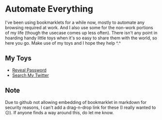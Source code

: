 # Automate Everything

I've been using bookmarklets for a while now, mostly to automate any browsing required at work. And I also use some for the non-work portions of my life (though the usecase comes up less often). There isn't any point in hoarding handy little toys when it's so easy to share them with the world, so here you go. Make use of my toys and I hope they help \^.^

## My Toys
- [Reveal Password](https://github.com/ScionOfBytes/bookmarklets/tree/master/searchMyTweetsForPrevPostedContent)
- [Search My Twitter](https://github.com/ScionOfBytes/bookmarklets/blob/master/searchMyTweetsForPrevPostedContent/README.md)

## Note
Due to github not allowing embedding of bookmarklet in markdown for security reasons, I can't add a drag-n-drop link for these (I really wanted to 😕). If anyone finds a way around this, do let me know.
